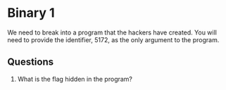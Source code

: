 # Binary 1
We need to break into a program that the hackers have created. You will need to provide the identifier, 5172, as the only argument to the program.

## Questions
1. What is the flag hidden in the program? 
